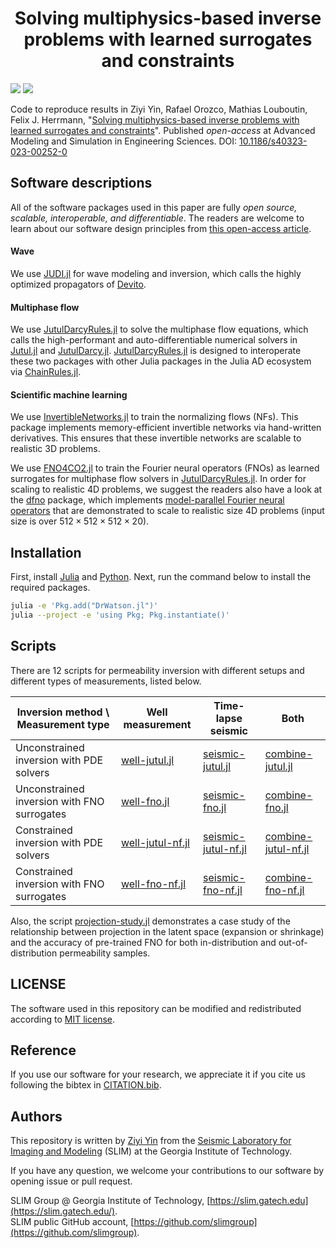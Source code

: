 <h1 align="center">Solving multiphysics-based inverse problems with learned surrogates and constraints</h1>

[![][license-img]][license-status] [![][zenodo-img]][zenodo-status]

Code to reproduce results in Ziyi Yin, Rafael Orozco, Mathias Louboutin, Felix J. Herrmann, "[Solving multiphysics-based inverse problems with learned surrogates and constraints](https://doi.org/10.1186/s40323-023-00252-0)". Published *open-access* at Advanced Modeling and Simulation in Engineering Sciences. DOI: [10.1186/s40323-023-00252-0](https://doi.org/10.1186/s40323-023-00252-0)

## Software descriptions

All of the software packages used in this paper are fully *open source, scalable, interoperable, and differentiable*. The readers are welcome to learn about our software design principles from [this open-access article](https://library.seg.org/doi/10.1190/tle42070474.1).

#### Wave

We use [JUDI.jl](https://github.com/slimgroup/JUDI.jl) for wave modeling and inversion, which calls the highly optimized propagators of [Devito](https://www.devitoproject.org/).

#### Multiphase flow

We use [JutulDarcyRules.jl] to solve the multiphase flow equations, which calls the high-performant and auto-differentiable numerical solvers in [Jutul.jl] and [JutulDarcy.jl]. [JutulDarcyRules.jl] is designed to interoperate these two packages with other Julia packages in the Julia AD ecosystem via [ChainRules.jl].

#### Scientific machine learning

We use [InvertibleNetworks.jl] to train the normalizing flows (NFs). This package implements memory-efficient invertible networks via hand-written derivatives. This ensures that these invertible networks are scalable to realistic 3D problems.

We use [FNO4CO2.jl] to train the Fourier neural operators (FNOs) as learned surrogates for multiphase flow solvers in [JutulDarcyRules.jl]. In order for scaling to realistic 4D problems, we suggest the readers also have a look at the [dfno] package, which implements [model-parallel Fourier neural operators](https://doi.org/10.1016/j.cageo.2023.105402) that are demonstrated to scale to realistic size 4D problems (input size is over $512\times512\times512\times20$).

## Installation

First, install [Julia](https://julialang.org/) and [Python](https://www.python.org/). Next, run the command below to install the required packages.

```bash
julia -e 'Pkg.add("DrWatson.jl")'
julia --project -e 'using Pkg; Pkg.instantiate()'
```

## Scripts

There are 12 scripts for permeability inversion with different setups and different types of measurements, listed below.

| Inversion method \ Measurement type | Well measurement | Time-lapse seismic | Both |
|---------------------|----------|----------|--------|
| Unconstrained inversion with PDE solvers | [well-jutul.jl](scripts/well-jutul.jl) | [seismic-jutul.jl](scripts/seismic-jutul.jl) | [combine-jutul.jl](scripts/combine-jutul.jl) |
| Unconstrained inversion with FNO surrogates | [well-fno.jl](scripts/well-fno.jl) | [seismic-fno.jl](scripts/seismic-fno.jl) | [combine-fno.jl](scripts/combine-fno.jl) |
| Constrained inversion with PDE solvers | [well-jutul-nf.jl](scripts/well-jutul-nf.jl) | [seismic-jutul-nf.jl](scripts/seismic-jutul-nf.jl) | [combine-jutul-nf.jl](scripts/combine-jutul-nf.jl) |
| Constrained inversion with FNO surrogates | [well-fno-nf.jl](scripts/well-fno-nf.jl) | [seismic-fno-nf.jl](scripts/seismic-fno-nf.jl) | [combine-fno-nf.jl](scripts/combine-fno-nf.jl) |

Also, the script [projection-study.jl](scripts/projection-study.jl) demonstrates a case study of the relationship between projection in the latent space (expansion or shrinkage) and the accuracy of pre-trained FNO for both in-distribution and out-of-distribution permeability samples.

## LICENSE

The software used in this repository can be modified and redistributed according to [MIT license](LICENSE).

## Reference

If you use our software for your research, we appreciate it if you cite us following the bibtex in [CITATION.bib](CITATION.bib).

## Authors

This repository is written by [Ziyi Yin] from the [Seismic Laboratory for Imaging and Modeling] (SLIM) at the Georgia Institute of Technology.

If you have any question, we welcome your contributions to our software by opening issue or pull request.

SLIM Group @ Georgia Institute of Technology, [https://slim.gatech.edu](https://slim.gatech.edu/).      
SLIM public GitHub account, [https://github.com/slimgroup](https://github.com/slimgroup).    

[Jutul.jl]:https://github.com/sintefmath/Jutul.jl
[JutulDarcy.jl]:https://github.com/sintefmath/JutulDarcy.jl
[JutulDarcyRules.jl]:https://github.com/slimgroup/JutulDarcyRules.jl
[ChainRules.jl]:https://github.com/JuliaDiff/ChainRules.jl
[license-status]:LICENSE
[license-img]:http://img.shields.io/badge/license-MIT-brightgreen.svg?style=flat?style=plastic
[Seismic Laboratory for Imaging and Modeling]:https://slim.gatech.edu/
[FNO4CO2.jl]:https://github.com/slimgroup/FNO4CO2
[InvertibleNetworks.jl]:https://github.com/slimgroup/InvertibleNetworks.jl
[dfno]:https://github.com/slimgroup/dfno
[Ziyi Yin]:https://ziyiyin97.github.io/
[zenodo-status]:https://doi.org/10.5281/zenodo.8353547
[zenodo-img]:https://zenodo.org/badge/DOI/10.5281/zenodo.8353547.svg?style=plastic
